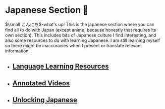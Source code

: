 # Japanese Section 🗾

$\small こんにち$-what's up! This is the japanese section where you can find all to do with Japan (except anime; because honestly that requires its own section). This includes bits of Japanese culture I find interesting, and also some resources to do with learning Japanese. I am still learning myself so there might be inaccuracies when I present or translate relevant information.

- ## [Language Learning Resources](Resources.md)
- ## [Annotated Videos](Annotated.md)
- ## [Unlocking Japanese](Unlocking%20Japanese/index.md)


<!---
<script src="https://giscus.app/client.js"
        data-repo="Awelson/Blog"
        data-repo-id="R_kgDOJ3gOdQ"
        data-category="General"
        data-category-id="DIC_kwDOJ3gOdc4CXvSf"
        data-mapping="pathname"
        data-strict="0"
        data-reactions-enabled="1"
        data-emit-metadata="0"
        data-input-position="bottom"
        data-theme="dark_dimmed"
        data-lang="en"
        crossorigin="anonymous"
        async>
</script>
-->

